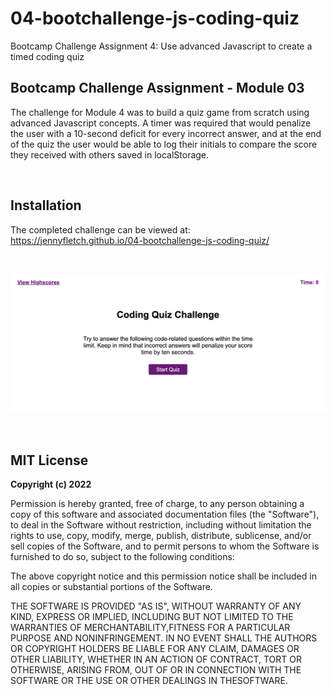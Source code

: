 # 04-bootchallenge-js-coding-quiz
Bootcamp Challenge Assignment 4: Use advanced Javascript to create a timed coding quiz

## Bootcamp Challenge Assignment - Module 03
The challenge for Module 4 was to build a quiz game from scratch using advanced Javascript concepts. A timer was required that would penalize the user with a 10-second deficit for every incorrect answer, and at the end of the quiz the user would be able to log their initials to compare the score they received with others saved in localStorage.

<br />

## Installation

The completed challenge can be viewed at: <br />
https://jennyfletch.github.io/04-bootchallenge-js-coding-quiz/

<br />

![Alt text](screenshot.png?raw=true "Screenshot of the timed coding quiz")

<br />

## MIT License

**Copyright (c) 2022**

Permission is hereby granted, free of charge, to any person obtaining a copy of this software and associated documentation files (the "Software"), to deal in the Software without restriction, including without limitation the rights to use, copy, modify, merge, publish, distribute, sublicense, and/or sell copies of the Software, and to permit persons to whom the Software is furnished to do so, subject to the following conditions:

The above copyright notice and this permission notice shall be included in all copies or substantial portions of the Software.

THE SOFTWARE IS PROVIDED "AS IS", WITHOUT WARRANTY OF ANY KIND, EXPRESS OR IMPLIED, INCLUDING BUT NOT LIMITED TO THE WARRANTIES OF MERCHANTABILITY,FITNESS FOR A PARTICULAR PURPOSE AND NONINFRINGEMENT. IN NO EVENT SHALL THE AUTHORS OR COPYRIGHT HOLDERS BE LIABLE FOR ANY CLAIM, DAMAGES OR OTHER LIABILITY, WHETHER IN AN ACTION OF CONTRACT, TORT OR OTHERWISE, ARISING FROM, OUT OF OR IN CONNECTION WITH THE SOFTWARE OR THE USE OR OTHER DEALINGS IN THESOFTWARE.


